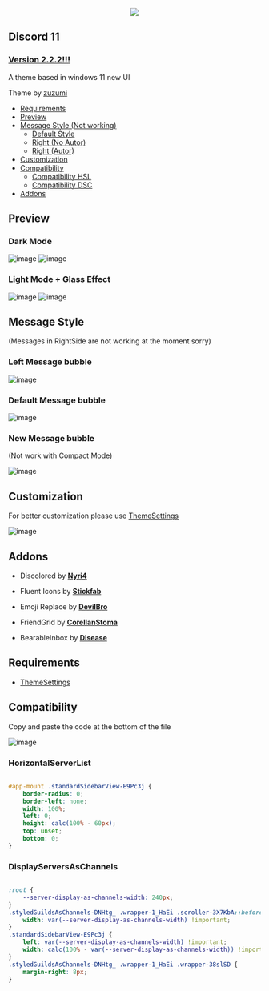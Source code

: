 <p align="center">
        <img src="https://user-images.githubusercontent.com/79029257/192118961-92d320f4-73ed-41d9-bec5-778ef903ef1b.gif" /></a>
</p>

## Discord 11

### [Version 2.2.2!!!](https://github.com/zuzumi-f/Discord-11/releases)

A theme based in windows 11 new UI

Theme by [zuzumi](https://github.com/zuzumi-f)

* [Requirements](#requirements)
* [Preview](#preview)
* [Message Style (Not working)](#message-style)
    * [Default Style](#left-message-bubble)
    * [Right (No Autor)](#default-message-bubble)
    * [Right (Autor)](#new-message-bubble)
* [Customization](#customization)
* [Compatibility](#compatibility)
    * [Compatibility HSL](#horizontalserverlist)
    * [Compatibility DSC](#displayserversaschannels)
* [Addons](#addons)

## Preview

### Dark Mode
![image](https://user-images.githubusercontent.com/79029257/192063455-1880f1c3-435a-4836-b952-23ac73637cc9.png)
![image](https://user-images.githubusercontent.com/79029257/192063481-44bb679c-0db9-4a5f-9461-136f22c0ebec.png)

### Light Mode + Glass Effect
![image](https://user-images.githubusercontent.com/79029257/192063611-3f965167-715a-4c5d-8d03-ae7789feb8ba.png)
![image](https://user-images.githubusercontent.com/79029257/192063652-83518755-beb8-4527-a1ef-51b0ab3a2e7a.png)

## Message Style

(Messages in RightSide are not working at the moment sorry)

### Left Message bubble
![image](https://user-images.githubusercontent.com/79029257/183246736-7c229bb6-c064-4870-a6eb-744d4bd8d951.png)

### Default Message bubble
![image](https://user-images.githubusercontent.com/79029257/183246763-c3824133-3e38-4ec1-a7a2-ae415670eff7.png)

### New Message bubble

(Not work with Compact Mode)

![image](https://user-images.githubusercontent.com/79029257/183246798-c534587b-37f6-403e-9547-fb46dced9f25.png)

## Customization

For better customization please use [ThemeSettings](https://betterdiscord.app/plugin/ThemeSettings)

![image](https://user-images.githubusercontent.com/79029257/183246831-7820dbef-89a6-439e-a640-56d50a9e3019.png)

## Addons
* Discolored by **[Nyri4](https://github.com/NYRI4/Discolored)**

* Fluent Icons by **[Stickfab](https://github.com/stickfab/pc-fluenticons)**

* Emoji Replace by **[DevilBro](https://github.com/mwittrien/BetterDiscordAddons/blob/master/Themes/EmojiReplace/EmojiReplace.theme.css)**

* FriendGrid by **[CorellanStoma](https://github.com/CreArts-Community/Friends-Grid)**

* BearableInbox by **[Disease](https://github.com/maenDisease/BetterDiscordStuff/blob/main/css/bearableInbox.css)**

## Requirements
* [ThemeSettings](https://betterdiscord.app/plugin/ThemeSettings)

## Compatibility

Copy and paste the code at the bottom of the file

![image](https://user-images.githubusercontent.com/79029257/185492619-98009f68-31c4-4a59-a8dc-e515d22b4363.png)

### HorizontalServerList

```css

#app-mount .standardSidebarView-E9Pc3j {
    border-radius: 0;
    border-left: none;
    width: 100%;
    left: 0;
    height: calc(100% - 60px);
    top: unset;
    bottom: 0;
}
```

### DisplayServersAsChannels

```css

:root {
    --server-display-as-channels-width: 240px;
}
.styledGuildsAsChannels-DNHtg_ .wrapper-1_HaEi .scroller-3X7KbA::before {
    width: var(--server-display-as-channels-width) !important;
}
.standardSidebarView-E9Pc3j {
    left: var(--server-display-as-channels-width) !important;
    width: calc(100% - var(--server-display-as-channels-width)) !important;
}
.styledGuildsAsChannels-DNHtg_ .wrapper-1_HaEi .wrapper-38slSD {
    margin-right: 8px;
}
```
